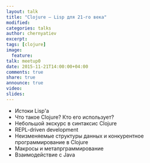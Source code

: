 ```yaml
---
layout: talk
title: "Clojure — Lisp для 21-го века"
modified:
categories: talks
author: chernyatiev
excerpt:
tags: [clojure]
image:
  feature:
talk: meetup0
date: 2015-11-21T14:00:00+04:00
comments: true
share: true
announce: true 
video:
slides: 
---
```


* Истоки Lisp'а
* Что такое Clojure? Кто его использует?
* Небольшой экскурс в синтаксис  Clojure
* REPL-driven development
* Неизменяемые структуры данных и конкурентное программирование в Clojure
* Макросы и метапрграммирование
* Взаимодействие с Java
